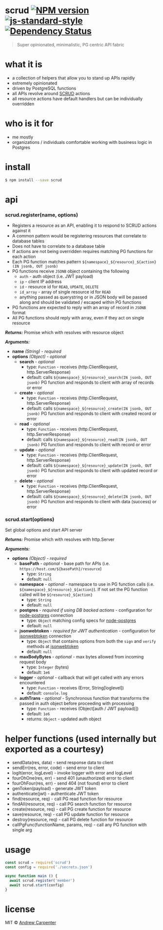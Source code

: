 # scrud [![NPM version](https://badge.fury.io/js/scrud.svg)](https://npmjs.org/package/scrud)   [![js-standard-style](https://img.shields.io/badge/code%20style-standard-brightgreen.svg?style=flat)](https://github.com/feross/standard)   [![Dependency Status](https://dependencyci.com/github/doesdev/scrud/badge)](https://dependencyci.com/github/doesdev/scrud)

> Super opinionated, minimalistic, PG centric API fabric

# what it is

- a collection of helpers that allow you to stand up APIs rapidly
- extremely opinionated
- driven by PostgreSQL functions
- all APIs revolve around [SCRUD](https://en.wikipedia.org/wiki/Create,_read,_update_and_delete) actions
- all resource actions have default handlers but can be individually overridden

# who is it for

- me mostly
- organizations / individuals comfortable working with business logic in Postgres

# install

```sh
$ npm install --save scrud
```

# api

### scrud.register(name, options)
- Registers a resource as an API, enabling it to respond to SCRUD actions against it
- A common pattern would be registering resources that correlate to database tables
- Does not have to correlate to a database table
- If actions are not being overridden requires matching PG functions for each action
- Each PG function matches pattern `${namespace}_${resource}_${action}(IN jsonb, OUT jsonb)`
- PG functions receive `JSONB` object containing the following
  - `auth` - auth object (i.e. JWT payload)
  - `ip` - client IP address
  - `id` - resource id for `READ`, `UPDATE`, `DELETE`
  - `id_array` - array of single resource id for `READ`
  - anything passed as querystring or in JSON body will be passed along and should be validated / escaped within PG functions
- PG functions are expected to reply with an array of record in `JSONB` format
- All PG functions should reply with array, even if they act on single resource

***Returns:*** Promise which with resolves with resource object

***Arguments:***
- **name** *(String)* - *required*
- **options** *(Object)* - *optional*
  - **search** - *optional*
    - type: `Function` - receives (http.ClientRequest, http.ServerResponse)
    - default: calls `${namespace}_${resource}_search(IN jsonb, OUT jsonb)` PG function and responds to client with array of records or error
  - **create** - *optional*
    - type: `Function` - receives (http.ClientRequest, http.ServerResponse)
    - default: calls `${namespace}_${resource}_create(IN jsonb, OUT jsonb)` PG function and responds to client with created record or error
  - **read** - *optional*
    - type: `Function` - receives (http.ClientRequest, http.ServerResponse)
    - default: calls `${namespace}_${resource}_read(IN jsonb, OUT jsonb)` PG function and responds to client with record or error
  - **update** - *optional*
    - type: `Function` - receives (http.ClientRequest, http.ServerResponse)
    - default: calls `${namespace}_${resource}_update(IN jsonb, OUT jsonb)` PG function and responds to client with updated record or error
  - **delete** - *optional*
    - type: `Function` - receives (http.ClientRequest, http.ServerResponse)
    - default: calls `${namespace}_${resource}_delete(IN jsonb, OUT jsonb)` PG function and responds to client with data (success) or error

### scrud.start(options)
Set global options and start API server

***Returns:*** Promise which with resolves with http.Server

***Arguments:***
- **options** *(Object)* - *required*
  - **basePath** - *optional* - base path for APIs (i.e. `https://host.com/${basePath}/resource`)
    - type: `String`
    - default: `null`
  - **namespace** - *optional* - namespace to use in PG function calls (i.e. `${namespace}_${resource}_${action}`). If not set the PG function called will be `${resource}_${action}`
    - type: `String`
    - default: `null`
  - **postgres** - *required if using DB backed actions* - configuration for [node-postgres](https://github.com/brianc/node-postgres) connection
    - type: `Object` matching config specs for [node-postgres](https://github.com/brianc/node-postgres)
    - default: `null`
  - **jsonwebtoken** - *required for JWT authentication* - configuration for [jsonwebtoken](https://github.com/auth0/node-jsonwebtoken) connection
    - type: `Object` that contains options from both the `sign` and `verify` methods at [jsonwebtoken](https://github.com/auth0/node-jsonwebtoken)
    - default: `null`
  - **maxBodyBytes** - *optional* - max bytes allowed from incoming request body
    - type: `Integer` (bytes)
    - default: `1e6`
  - **logger** - *optional* - callback that will get called with any errors encountered
    - type: `Function` - receives (Error, String[loglevel])
    - default: `console.log`
  - **authTrans** - *optional* - Synchronous function that transforms the passed in auth object before proceeding with processing
    - type: `Function` - receives (Object[auth / JWT payload)])
    - default: `1e6`
    - returns: `Object` - updated auth object

# helper functions (used internally but exported as a courtesy)
- sendData(res, data) - send response data to client
- sendErr(res, error, code) - send error to client  
- logIt(error, logLevel) - invoke logger with error and logLevel  
- fourOhOne(res, err) - send 401 (unauthorized) error to client  
- fourOhFour(res, err) - send 404 (not found) error to client  
- genToken(payload) - generate JWT token  
- authenticate(jwt) - authenticate JWT token  
- find(resource, req) - call PG read function for resource  
- findAll(resource, req) - call PG search function for resource  
- create(resource, req) - call PG create function for resource  
- save(resource, req) - call PG update function for resource  
- destroy(resource, req) - call PG delete function for resource  
- callPgFunc(functionName, params, req) - call any PG function with single arg

# usage

```js
const scrud = require('scrud')
const config = require('./secrets.json')

async function main () {
  await scrud.register('member')
  await scrud.start(config)
}
```

# license

MIT © [Andrew Carpenter](https://github.com/doesdev)
